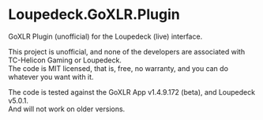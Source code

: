 # Loupedeck.GoXLR.Plugin
GoXLR Plugin (unofficial) for the Loupedeck (live) interface.

This project is unofficial, and none of the developers are associated with TC-Helicon Gaming or Loupedeck.<br />
The code is MIT licensed, that is, free, no warranty, and you can do whatever you want with it.

The code is tested against the GoXLR App v1.4.9.172 (beta), and Loupedeck v5.0.1.<br />
And will not work on older versions.
